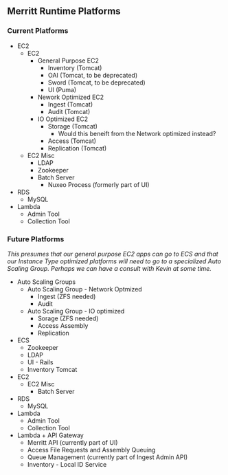 ## Merritt Runtime Platforms

### Current Platforms
- EC2
  - EC2 
    - General Purpose EC2 
      - Inventory (Tomcat)
      - OAI (Tomcat, to be deprecated)
      - Sword (Tomcat, to be deprecated)
      - UI (Puma)
    - Nework Optimized EC2 
      - Ingest (Tomcat)
      - Audit (Tomcat)
    - IO Optimized EC2
      - Storage (Tomcat)
        - Would this beneift from the Network optimized instead? 
      - Access (Tomcat)
      - Replication (Tomcat)
  - EC2 Misc
    - LDAP
    - Zookeeper
    - Batch Server
      - Nuxeo Process (formerly part of UI) 
- RDS
  - MySQL      
- Lambda
  -  Admin Tool
  -  Collection Tool

### Future Platforms
*This presumes that our general purpose EC2 apps can go to ECS and that our Instance Type optimized platforms will need to go to a specialized Auto Scaling Group.  Perhaps we can have a consult with Kevin at some time.*
- Auto Scaling Groups
  - Auto Scaling Group - Network Optmized 
    - Ingest (ZFS needed)
    - Audit
  - Auto Scaling Group - IO optimized 
    - Sorage (ZFS needed)
    - Access Assembly
    - Replication
- ECS
  - Zookeeper
  - LDAP
  - UI - Rails
  - Inventory Tomcat
- EC2
  - EC2 Misc
    - Batch Server
- RDS
  - MySQL      
- Lambda
  -  Admin Tool
  -  Collection Tool
- Lambda + API Gateway
  - Merritt API (currently part of UI)   
  - Access File Requests and Assembly Queuing
  - Queue Management (currently part of Ingest Admin API)
  - Inventory - Local ID Service
